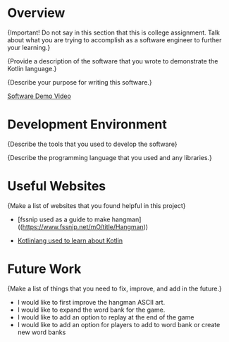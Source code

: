 # Overview

{Important! Do not say in this section that this is college assignment. Talk about what you are trying to accomplish as a software engineer to further your learning.}

{Provide a description of the software that you wrote to demonstrate the Kotlin language.}

{Describe your purpose for writing this software.}


[Software Demo Video](http://youtube.link.goes.here)

# Development Environment

{Describe the tools that you used to develop the software}

{Describe the programming language that you used and any libraries.}

# Useful Websites

{Make a list of websites that you found helpful in this project}

- [fssnip used as a guide to make hangman] ((https://www.fssnip.net/mO/title/Hangman))

- [Kotlinlang used to learn about Kotlin]((https://kotlinlang.org/docs/getting-started.html))

# Future Work

{Make a list of things that you need to fix, improve, and add in the future.}

- I would like to first improve the hangman ASCII art. 
- I would like to expand the word bank for the game. 
- I would like to add an option to replay at the end of the game
- I would like to add an option for players to add to word bank or create new word banks
  
 

